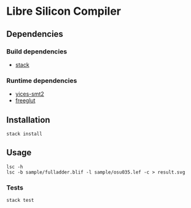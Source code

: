 # Libre Silicon Compiler

## Dependencies

### Build dependencies

- [stack](https://www.stackage.org/)


### Runtime dependencies

- [yices-smt2](http://yices.csl.sri.com/)
- [freeglut](http://freeglut.sourceforge.net/)


## Installation

`stack install`

## Usage

`lsc -h`  
`lsc -b sample/fulladder.blif -l sample/osu035.lef -c > result.svg`  

### Tests

`stack test`  

